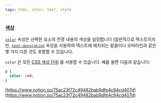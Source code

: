```yaml
---
tags: html, color, text, style
---
```

### [색상](https://developer.mozilla.org/ko/docs/Learn/CSS/Styling_text/Fundamentals#%EC%83%89%EC%83%81)

[`color`](https://developer.mozilla.org/ko/docs/Web/CSS/color) 속성은 선택한 요소의 전경 내용의 색상을 설정합니다 (일반적으로 텍스트이지만, [`text-decoration`](https://developer.mozilla.org/ko/docs/Web/CSS/text-decoration) 속성을 사용하여 텍스트에 배치되는 밑줄이나 오버라인과 같은 몇 가지 다른 것도 포함할 수 있습니다.

`color` 은 모든 [CSS 색상 단위](https://developer.mozilla.org/en-US/docs/Learn/CSS/Building_blocks/Values_and_units#colors) 를 사용할 수 있습니다. 예를 들면 다음과 같습니다:

```css
p {
  color: red;
}
```

[](https://www.notion.so/3-75ac23f72c49482bab9dfe4c84cd407d?pvs=21)[https://www.notion.so/75ac23f72c49482bab9dfe4c84cd407d](https://www.notion.so/75ac23f72c49482bab9dfe4c84cd407d)